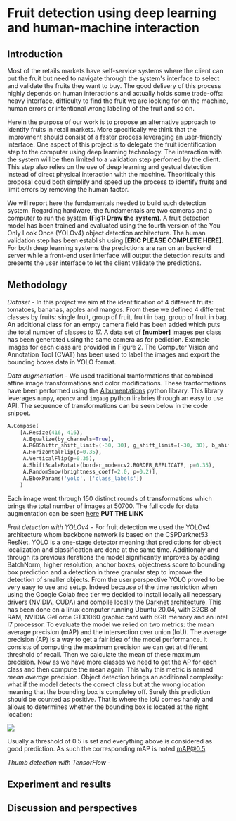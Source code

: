 # Fruit detection using deep learning and human-machine interaction

## Introduction

Most of the retails markets have self-service systems where the client can put the fruit but need to navigate through the
system's interface to select and validate the fruits they want to buy. The good delivery of this process highly depends on
human interactions and actually holds some trade-offs: heavy interface, difficulty to find the fruit we are looking for on
the machine, human errors or intentional wrong labeling of the fruit and so on.

Herein the purpose of our work is to propose an alternative approach to identify fruits in retail markets. More
specifically we think that the improvment should consist of a faster process leveraging an user-friendly interface. One
aspect of this project is to delegate the fruit identification step to the computer using deep learning technology. The
interaction with the system will be then limited to a validation step perfomed by the client. This step also relies on
the use of deep learning and gestual detection instead of direct physical interaction with the machine. Theoritically this
proposal could both simplify and speed up the process to identify fruits and limit errors by removing the human factor.

We will report here the fundamentals needed to build such detection system. Regarding hardware, the fundamentals are two
cameras and a computer to run the system **(Fig1: Draw the system)**. A fruit detection model has been trained and
evaluated using the fourth version of the You Only Look Once (YOLOv4) object detection architecture. The human validation
step has been establish using **[ERIC PLEASE COMPLETE HERE]**. For both deep learning systems the predictions are ran on an
backend server while a front-end user interface will output the detection results and presents the user interface to let the
client validate the predictions.

## Methodology

*Dataset* - In this project we aim at the identification of 4 different fruits: tomatoes, bananas, apples and mangos.
From these we defined 4 different classes by fruits: single fruit, group of fruit, fruit in bag, group of fruit in bag.
An additional class for an empty camera field has been added which puts the total number of classes to 17. A data set of
**[number]** images per class has been generated using the same camera as for pediction. Example images for each class 
are provided in Figure 2. The Computer Vision and Annotation Tool (CVAT) has been used to label the images and export
the bounding boxes data in YOLO format.

*Data augmentation* - We used traditional tranformations that combined affine image transformations and color modifications.
These tranformations have been performed using the [Albumentations](https://github.com/albumentations-team/albumentations) python library. This library leverages `numpy`, `opencv` and `imgaug` python lirabries through an easy to use API. The sequence of transformations can be seen below in the code snippet.
```python
A.Compose(
    [A.Resize(416, 416),
     A.Equalize(by_channels=True),
     A.RGBShiftr_shift_limit=(-30, 30), g_shift_limit=(-30, 30), b_shift_limit=(-30, 30), p=0.25),
     A.HorizontalFlip(p=0.35),
     A.VerticalFlip(p=0.35),
     A.ShiftScaleRotate(border_mode=cv2.BORDER_REPLICATE, p=0.35),
     A.RandomSnow(brightness_coeff=2.0, p=0.2)],
     A.BboxParams('yolo', ['class_labels'])
    )
```
Each image went through 150 distinct rounds of transformations which brings the total number of images at 50700. The
full code for data augmentation can be seen [here]() **PUT THE LINK**

*Fruit detection with YOLOv4* - For fruit detection we used the YOLOv4 architecture whom backbone network is based on the
CSPDarknet53 ResNet. YOLO is a one-stage detector meaning that predictions for object localization and classification are done
at the same time. Additionaly and through its previous iterations the model significantly improves by adding BatchNorm, higher
resolution, anchor boxes, objectness score to bounding box prediction and a detection in three granular step to improve
the detection of smaller objects. From the user perspective YOLO proved to be very easy to use and setup. Indeed because
of the time restriction when using the Google Colab free tier we decided to install locally all necessary drivers (NVIDIA,
CUDA) and compile locally the [Darknet architecture](https://github.com/AlexeyAB/darknet). This has been done on a linux computer running Ubuntu 20.04, with 32GB of RAM, NVIDIA GeForce GTX1060 graphic card with 6GB memory and an intel I7 processor.
To evaluate the model we relied on two metrics: the mean average precision (mAP) and the intersection over union (IoU).
The average precision (AP) is a way to get a fair idea of the model performance. It consists of computing the maximum
precision we can get at different threshold of recall. Then we calculate the mean of these maximum precision. Now as we
have more classes we need to get the AP for each class and then compute the mean again. This why this metric is named
*mean average* precision. Object detection brings an additional complexity: what if the model detects the correct class
but at the wrong location meaning that the bounding box is completey off. Surely this prediction should be counted as
positive. That is where the IoU comes handy and allows to determines whether the bounding box is located at the right
location: 

<img src="https://render.githubusercontent.com/render/math?math=IoU = {\sum_{O}^{all objects} \text{Area of Intersection}} \over {\sum_{0}^{all objects}\text{Area of Union}} > 0.5">

Usually a threshold of 0.5 is set and everything above is considered as good prediction. As such the
corresponding mAP is noted mAP@0.5. 

*Thumb detection with TensorFlow* -

## Experiment and results

## Discussion and perspectives
